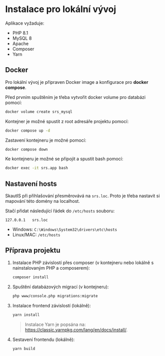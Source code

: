 # Instalace pro lokální vývoj

Aplikace vyžaduje:
- PHP 8.1
- MySQL 8
- Apache
- Composer
- Yarn

## Docker
Pro lokální vývoj je připraven Docker image a konfigurace pro **docker compose**.

Před prvním spuštěním je třeba vytvořit docker volume pro databázi pomocí:

```bash
docker volume create srs_mysql
```

Kontejner je možné spustit z root adresáře projektu pomocí:

```bash
docker compose up -d
```

Zastavení kontejneru je možné pomocí:

```bash
docker compose down
```


Ke kontejneru je možné se připojit a spustit bash pomocí:

```bash
docker exec -it srs.app bash
```

## Nastavení hosts
SkautIS při přihlašování přesměrovává na `srs.loc`.
Proto je třeba nastavit si mapování této domény na localhost.

Stačí přidat následující řádek do `/etc/hosts` souboru: 

```
127.0.0.1   srs.loc
```

- Windows: `C:\Windows\System32\drivers\etc\hosts`
- Linux/MAC: `/etc/hosts`

## Příprava projektu
1. Instalace PHP závislostí přes composer (v kontejneru nebo lokálně s nainstalovaným PHP a composerem):
   ```bash
   composer install
   ```
2. Spuštění databázových migrací (v kontejneru):
   ```bash
   php www/console.php migrations:migrate
   ```
3. Instalace frontend závislostí (lokálně):
   ```bash
   yarn install
   ```
   > Instalace Yarn je popsána na: https://classic.yarnpkg.com/lang/en/docs/install/.
4. Sestavení frontendu (lokálně):
   ```bash
   yarn build
   ```   
